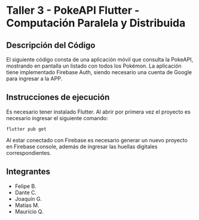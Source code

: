 # Taller 3 - PokeAPI Flutter  - Computación Paralela y Distribuida

## Descripción del Código 

El siguiente código consta de una aplicación móvil que consulta la PokeAPI, mostrando en pantalla un listado con todos los Pokémon. La aplicación tiene implementado
Firebase Auth, siendo necesario una cuenta de Google para ingresar a la APP.

## Instrucciones de ejecución
Es necesario tener instalado Flutter.
Al abrir por primera vez el proyecto es necesario ingresar el siguiente comando:
```
flutter pub get
```
Al estar conectado con Firebase es necesario generar un nuevo proyecto en Firebase console, además de ingresar las huellas digitales correspondientes.

## Integrantes
- Felipe B.
- Dante C.
- Joaquín G.
- Matías M.
- Mauricio Q.
